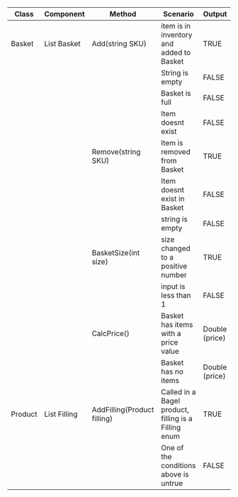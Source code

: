 | Class   | Component              | Method                 | Scenario                                                 | Output         |
|---------|------------------------|------------------------|----------------------------------------------------------|----------------|
| Basket  | List <Product> Basket  | Add(string SKU)        | item is in inventory and added to Basket                 | TRUE           |
|         |                        |                        | String is empty                                          | FALSE          |
|         |                        |                        | Basket is full                                           | FALSE          |
|         |                        |                        | Item doesnt exist                                        | FALSE          |
|         |                        | Remove(string SKU)     | Item is removed from Basket                              | TRUE           |
|         |                        |                        | Item doesnt exist in Basket                              | FALSE          |
|         |                        |                        | string is empty                                          | FALSE          |
|         |                        | BasketSize(int size)   | size changed to a positive number                        | TRUE           |
|         |                        |                        | input is less than 1                                     | FALSE          |
|         |                        | CalcPrice()            | Basket has items with a price value                      | Double (price) |
|         |                        |                        | Basket has no items                                      | Double (price) |
| Product | List <Product> Filling | AddFilling(Product filling) | Called in a Bagel product, filling is a Filling enum | TRUE           |
|         |                        |                        | One of the conditions above is untrue                    | FALSE          |
